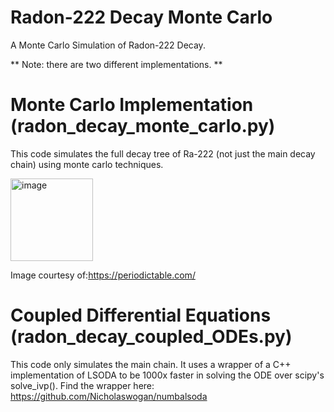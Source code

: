 # Radon-222 Decay Monte Carlo
 A Monte Carlo Simulation of Radon-222 Decay.

** Note: there are two different implementations. 
**

# Monte Carlo Implementation (radon_decay_monte_carlo.py)

 This code simulates the full decay tree of Ra-222 (not just the main decay chain) using monte carlo techniques.
 
<img width="132" alt="image" src="https://github.com/xan3c/Radon-222-Decay-Monte-Carlo/assets/87034306/d29a06b3-0434-4916-bf23-a38ff9dd4f35">


Image courtesy of:https://periodictable.com/

# Coupled Differential Equations (radon_decay_coupled_ODEs.py)

This code only simulates the main chain. It uses a wrapper of a C++ implementation of LSODA to be 1000x faster in solving the ODE over scipy's solve_ivp(). 
Find the wrapper here: https://github.com/Nicholaswogan/numbalsoda

